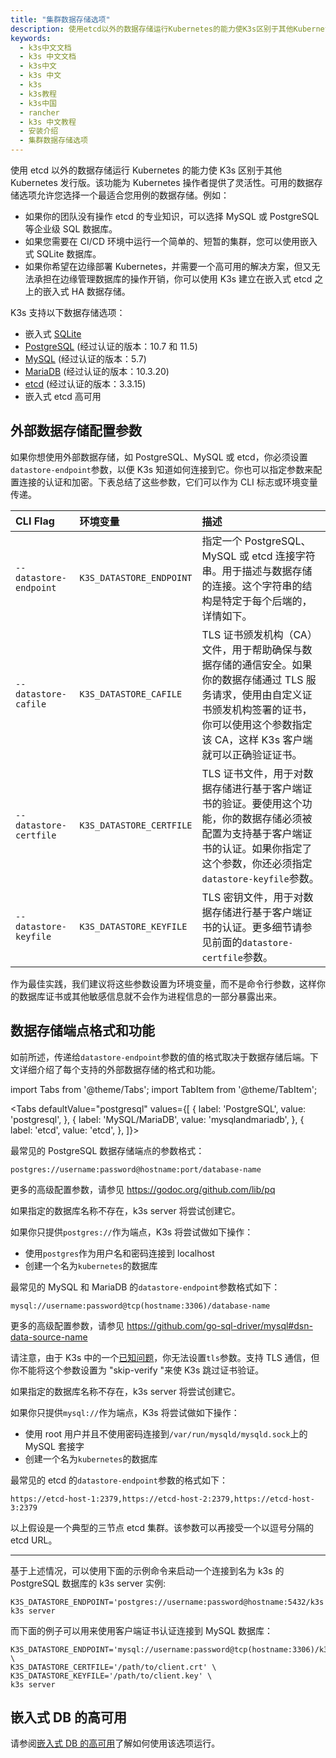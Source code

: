 ```yaml
---
title: "集群数据存储选项"
description: 使用etcd以外的数据存储运行Kubernetes的能力使K3s区别于其他Kubernetes发行版。该功能为Kubernetes操作者提供了灵活性。可用的数据存储选项允许您选择一个最适合您用例的数据存储。
keywords:
  - k3s中文文档
  - k3s 中文文档
  - k3s中文
  - k3s 中文
  - k3s
  - k3s教程
  - k3s中国
  - rancher
  - k3s 中文教程
  - 安装介绍
  - 集群数据存储选项
---
```


使用 etcd 以外的数据存储运行 Kubernetes 的能力使 K3s 区别于其他 Kubernetes 发行版。该功能为 Kubernetes 操作者提供了灵活性。可用的数据存储选项允许您选择一个最适合您用例的数据存储。例如：

- 如果你的团队没有操作 etcd 的专业知识，可以选择 MySQL 或 PostgreSQL 等企业级 SQL 数据库。
- 如果您需要在 CI/CD 环境中运行一个简单的、短暂的集群，您可以使用嵌入式 SQLite 数据库。
- 如果你希望在边缘部署 Kubernetes，并需要一个高可用的解决方案，但又无法承担在边缘管理数据库的操作开销，你可以使用 K3s 建立在嵌入式 etcd 之上的嵌入式 HA 数据存储。

K3s 支持以下数据存储选项：

- 嵌入式 [SQLite](https://www.sqlite.org/index.html)
- [PostgreSQL](https://www.postgresql.org/) (经过认证的版本：10.7 和 11.5)
- [MySQL](https://www.mysql.com/) (经过认证的版本：5.7)
- [MariaDB](https://mariadb.org/) (经过认证的版本：10.3.20)
- [etcd](https://etcd.io/) (经过认证的版本：3.3.15)
- 嵌入式 etcd 高可用

## 外部数据存储配置参数

如果你想使用外部数据存储，如 PostgreSQL、MySQL 或 etcd，你必须设置`datastore-endpoint`参数，以便 K3s 知道如何连接到它。你也可以指定参数来配置连接的认证和加密。下表总结了这些参数，它们可以作为 CLI 标志或环境变量传递。

| CLI Flag               | 环境变量                 | 描述                                                                                                                                                                                                  |
| :--------------------- | :----------------------- | :---------------------------------------------------------------------------------------------------------------------------------------------------------------------------------------------------- |
| `--datastore-endpoint` | `K3S_DATASTORE_ENDPOINT` | 指定一个 PostgreSQL、MySQL 或 etcd 连接字符串。用于描述与数据存储的连接。这个字符串的结构是特定于每个后端的，详情如下。                                                                               |
| `--datastore-cafile`   | `K3S_DATASTORE_CAFILE`   | TLS 证书颁发机构（CA）文件，用于帮助确保与数据存储的通信安全。如果你的数据存储通过 TLS 服务请求，使用由自定义证书颁发机构签署的证书，你可以使用这个参数指定该 CA，这样 K3s 客户端就可以正确验证证书。 |
| `--datastore-certfile` | `K3S_DATASTORE_CERTFILE` | TLS 证书文件，用于对数据存储进行基于客户端证书的验证。要使用这个功能，你的数据存储必须被配置为支持基于客户端证书的认证。如果你指定了这个参数，你还必须指定`datastore-keyfile`参数。                   |
| `--datastore-keyfile`  | `K3S_DATASTORE_KEYFILE`  | TLS 密钥文件，用于对数据存储进行基于客户端证书的认证。更多细节请参见前面的`datastore-certfile`参数。                                                                                                  |

作为最佳实践，我们建议将这些参数设置为环境变量，而不是命令行参数，这样你的数据库证书或其他敏感信息就不会作为进程信息的一部分暴露出来。

## 数据存储端点格式和功能

如前所述，传递给`datastore-endpoint`参数的值的格式取决于数据存储后端。下文详细介绍了每个支持的外部数据存储的格式和功能。

import Tabs from '@theme/Tabs';
import TabItem from '@theme/TabItem';

<Tabs
defaultValue="postgresql"
values={[
{ label: 'PostgreSQL', value: 'postgresql', },
{ label: 'MySQL/MariaDB', value: 'mysqlandmariadb', },
{ label: 'etcd', value: 'etcd', },
]}>

<TabItem value="postgresql">

最常见的 PostgreSQL 数据存储端点的参数格式：

`postgres://username:password@hostname:port/database-name`

更多的高级配置参数，请参见 https://godoc.org/github.com/lib/pq

如果指定的数据库名称不存在，k3s server 将尝试创建它。

如果你只提供`postgres://`作为端点，K3s 将尝试做如下操作：

- 使用`postgres`作为用户名和密码连接到 localhost
- 创建一个名为`kubernetes`的数据库

</TabItem>

<TabItem value="mysqlandmariadb">

最常见的 MySQL 和 MariaDB 的`datastore-endpoint`参数格式如下：

`mysql://username:password@tcp(hostname:3306)/database-name`

更多的高级配置参数，请参见 https://github.com/go-sql-driver/mysql#dsn-data-source-name

请注意，由于 K3s 中的一个[已知问题](https://github.com/rancher/k3s/issues/1093)，你无法设置`tls`参数。支持 TLS 通信，但你不能将这个参数设置为 "skip-verify "来使 K3s 跳过证书验证。

如果指定的数据库名称不存在，k3s server 将尝试创建它。

如果你只提供`mysql://`作为端点，K3s 将尝试做如下操作：

- 使用 root 用户并且不使用密码连接到`/var/run/mysqld/mysqld.sock`上的 MySQL 套接字
- 创建一个名为`kubernetes`的数据库

</TabItem>

<TabItem value="etcd">

最常见的 etcd 的`datastore-endpoint`参数的格式如下：

`https://etcd-host-1:2379,https://etcd-host-2:2379,https://etcd-host-3:2379`

以上假设是一个典型的三节点 etcd 集群。该参数可以再接受一个以逗号分隔的 etcd URL。

</TabItem>
</Tabs>

---

基于上述情况，可以使用下面的示例命令来启动一个连接到名为 k3s 的 PostgreSQL 数据库的 k3s server 实例:

```
K3S_DATASTORE_ENDPOINT='postgres://username:password@hostname:5432/k3s' k3s server
```

而下面的例子可以用来使用客户端证书认证连接到 MySQL 数据库：

```
K3S_DATASTORE_ENDPOINT='mysql://username:password@tcp(hostname:3306)/k3s' \
K3S_DATASTORE_CERTFILE='/path/to/client.crt' \
K3S_DATASTORE_KEYFILE='/path/to/client.key' \
k3s server
```

## 嵌入式 DB 的高可用

请参阅[嵌入式 DB 的高可用](/docs/k3s/installation/ha-embedded/)了解如何使用该选项运行。
